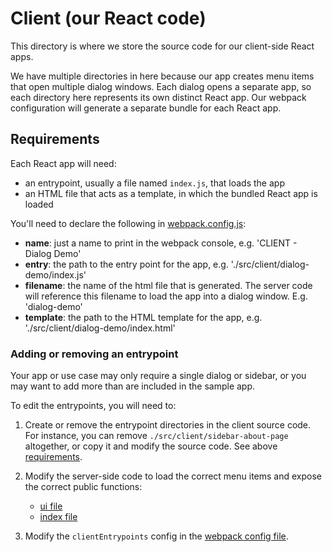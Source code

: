# Client (our React code)

This directory is where we store the source code for our client-side React apps.

We have multiple directories in here because our app creates menu items that open multiple dialog windows. Each dialog opens a separate app, so each directory here represents its own distinct React app. Our webpack configuration will generate a separate bundle for each React app.

## Requirements

Each React app will need:
- an entrypoint, usually a file named `index.js`, that loads the app
- an HTML file that acts as a template, in which the bundled React app is loaded

You'll need to declare the following in [webpack.config.js](../../webpack.config.js):
- **name**: just a name to print in the webpack console, e.g. 'CLIENT - Dialog Demo'
- **entry**: the path to the entry point for the app, e.g. './src/client/dialog-demo/index.js'
- **filename**: the name of the html file that is generated. The server code will reference this filename to load the app into a dialog window. E.g. 'dialog-demo'
- **template**: the path to the HTML template for the app, e.g. './src/client/dialog-demo/index.html'


### Adding or removing an entrypoint
Your app or use case may only require a single dialog or sidebar, or you may want to add more than are included in the sample app.

To edit the entrypoints, you will need to:

1. Create or remove the entrypoint directories in the client source code. For instance, you can remove `./src/client/sidebar-about-page` altogether, or copy it and modify the source code. See above [requirements](#requirements).

2. Modify the server-side code to load the correct menu items and expose the correct public functions:
    - [ui file](../server/ui.js)
    - [index file](../server/index.js)

3. Modify the `clientEntrypoints` config in the [webpack config file](../../webpack.config.js).
